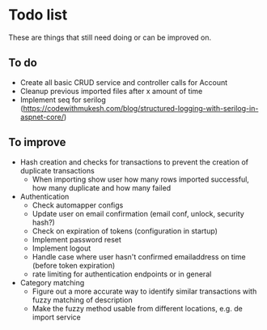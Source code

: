 # Todo list

These are things that still need doing or can be improved on.

## To do

- Create all basic CRUD service and controller calls for Account
- Cleanup previous imported files after x amount of time
- Implement seq for serilog (https://codewithmukesh.com/blog/structured-logging-with-serilog-in-aspnet-core/)

## To improve

- Hash creation and checks for transactions to prevent the creation of duplicate transactions
  - When importing show user how many rows imported successful, how many duplicate and how many failed
- Authentication
  - Check automapper configs
  - Update user on email confirmation (email conf, unlock, security hash?)
  - Check on expiration of tokens (configuration in startup)
  - Implement password reset
  - Implement logout
  - Handle case where user hasn't confirmed emailaddress on time (before token expiration)
  - rate limiting for authentication endpoints or in general
- Category matching
  - Figure out a more accurate way to identify similar transactions with fuzzy matching of description
  - Make the fuzzy method usable from different locations, e.g. de import service
